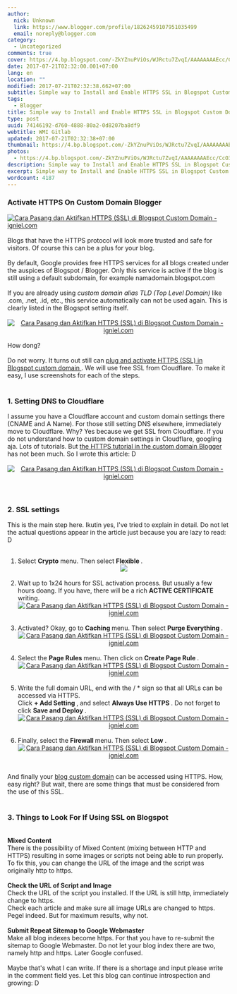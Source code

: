 ```yaml
---
author:
  nick: Unknown
  link: https://www.blogger.com/profile/18262459107951035499
  email: noreply@blogger.com
category:
  - Uncategorized
comments: true
cover: https://4.bp.blogspot.com/-ZkYZnuPViOs/WJRctu7ZvqI/AAAAAAAAEcc/CcO3hnHt38w5jxEHtSSi9XAq21mnyCRyACLcB/s1600/Cara%2BPasang%2Bdan%2BAktifkan%2BHTTPS%2B%2528SSL%2529%2Bdi%2BBlogspot%2BCustom%2BDomain%2B01.jpg
date: 2017-07-21T02:32:00.001+07:00
lang: en
location: ""
modified: 2017-07-21T02:32:38.662+07:00
subtitle: Simple way to Install and Enable HTTPS SSL in Blogspot Custom Domain
tags:
  - Blogger
title: Simple way to Install and Enable HTTPS SSL in Blogspot Custom Domain
type: post
uuid: 74146192-d760-4888-80a2-0d8207ba8df9
webtitle: WMI Gitlab
updated: 2017-07-21T02:32:38+07:00
thumbnail: https://4.bp.blogspot.com/-ZkYZnuPViOs/WJRctu7ZvqI/AAAAAAAAEcc/CcO3hnHt38w5jxEHtSSi9XAq21mnyCRyACLcB/s1600/Cara%2BPasang%2Bdan%2BAktifkan%2BHTTPS%2B%2528SSL%2529%2Bdi%2BBlogspot%2BCustom%2BDomain%2B01.jpg
photos:
  - https://4.bp.blogspot.com/-ZkYZnuPViOs/WJRctu7ZvqI/AAAAAAAAEcc/CcO3hnHt38w5jxEHtSSi9XAq21mnyCRyACLcB/s1600/Cara%2BPasang%2Bdan%2BAktifkan%2BHTTPS%2B%2528SSL%2529%2Bdi%2BBlogspot%2BCustom%2BDomain%2B01.jpg
description: Simple way to Install and Enable HTTPS SSL in Blogspot Custom Domain
excerpt: Simple way to Install and Enable HTTPS SSL in Blogspot Custom Domain
wordcount: 4187
---
```


<div><div><div></div></div></div><div id="header"><div id="igniplex-atas"><div id="headerwidget"><div id="igniplex-toggle"><a href="//webmanajemen.com/page/safelink.html?url=aHR0cHM6Ly93d3cuYmxvZ2dlci5jb20vbnVsbA==" title="Menu" rel="nofollow noopener" target="_blank"></a>            </div><div id="headerkiri"><div id="Header1"><div id="header-inner"><h3>Activate HTTPS On Custom Domain Blogger</h3></div></div></div></div></div></div><div id="wrapper"><div id="content-wrapper"><div id="main-wrapper"><div id="main"><div id="Blog1"><article><div><div id="output"><a href="//webmanajemen.com/page/safelink.html?url=aHR0cHM6Ly80LmJwLmJsb2dzcG90LmNvbS8tWmtZWm51UFZpT3MvV0pSY3R1N1p2cUkvQUFBQUFBQUFFY2MvQ2NPM2huSHQzOHc1anhFSHRTU2k5WEFxMjFtbnlDUnlBQ0xjQi9zMTYwMC9DYXJhJTJCUGFzYW5nJTJCZGFuJTJCQWt0aWZrYW4lMkJIVFRQUyUyQiUyNTI4U1NMJTI1MjklMkJkaSUyQkJsb2dzcG90JTJCQ3VzdG9tJTJCRG9tYWluJTJCMDEuanBn" title="How to Install and Enable HTTPS (SSL) in Blogspot Custom Domain - igniel.com" rel="nofollow noopener" target="_blank"><img alt="Cara Pasang dan Aktifkan HTTPS (SSL) di Blogspot Custom Domain - igniel.com" border="0" src="https://4.bp.blogspot.com/-ZkYZnuPViOs/WJRctu7ZvqI/AAAAAAAAEcc/CcO3hnHt38w5jxEHtSSi9XAq21mnyCRyACLcB/s1600/Cara%2BPasang%2Bdan%2BAktifkan%2BHTTPS%2B%2528SSL%2529%2Bdi%2BBlogspot%2BCustom%2BDomain%2B01.jpg" title="How to Install and Enable HTTPS (SSL) in Blogspot Custom Domain - igniel.com"></a></div></div><div id="post-body-7166548678650168945"><br>Blogs that have the HTTPS                                                 protocol will look more trusted                                                 and safe for visitors. Of                                                 course this can be a plus for                                                 your blog.                                                 <br><br>By default, Google provides                                                 free HTTPS services for all                                                 blogs created under the                                                 auspices of Blogspot / Blogger.                                                 Only this service is active if                                                 the blog is still using a                                                 default subdomain, for example                                                 namadomain.blogspot.com                                                 <br><br>If you are already using                                                 <em>                                                    custom domain alias TLD                                                     (Top Level Domain)                                                 </em>                                                like .com, .net, .id, etc.,                                                 this service automatically can                                                 not be used again. This is                                                 clearly listed in the Blogspot                                                 setting itself.                                                 <br><br><center>                                                    <a href="//webmanajemen.com/page/safelink.html?url=aHR0cHM6Ly8yLmJwLmJsb2dzcG90LmNvbS8tVEh3VVFJWlN2ZTAvV0pSY3RsTm9seEkvQUFBQUFBQUFFY2cvZElRdjBHcFN0WGt3Z3BvQUZaRmRXZWZuenk4REprVG1BQ1BjQi9zMTYwMC9DYXJhJTJCUGFzYW5nJTJCZGFuJTJCQWt0aWZrYW4lMkJIVFRQUyUyQiUyNTI4U1NMJTI1MjklMkJkaSUyQkJsb2dzcG90JTJCQ3VzdG9tJTJCRG9tYWluJTJCMDIuanBn" title="How to Install and Enable HTTPS (SSL) in Blogspot Custom Domain - igniel.com" rel="nofollow noopener" target="_blank">                                                        <img alt="Cara Pasang dan Aktifkan HTTPS (SSL) di Blogspot Custom Domain - igniel.com" border="0" src="https://2.bp.blogspot.com/-THwUQIZSve0/WJRctlNolxI/AAAAAAAAEcg/dIQv0GpStXkwgpoAFZFdWefnzy8DJkTmACPcB/s1600/Cara%2BPasang%2Bdan%2BAktifkan%2BHTTPS%2B%2528SSL%2529%2Bdi%2BBlogspot%2BCustom%2BDomain%2B02.jpg" title="How to Install and Enable HTTPS (SSL) in Blogspot Custom Domain - igniel.com">                                                    </a>                                                </center><br>How dong?                                                 <br><br>Do not worry. It turns out                                                 still can                                                 <a href="//webmanajemen.com/page/safelink.html?url=aHR0cDovL3RyYW5zbGF0ZS5nb29nbGV1c2VyY29udGVudC5jb20vdHJhbnNsYXRlX2M/ZGVwdGg9MSZudj0xJnJ1cmw9dHJhbnNsYXRlLmdvb2dsZS5jb20mc2w9aWQmc3A9bm10NCZ0bD1lbiZ1PWh0dHA6Ly93d3cuaWduaWVsLmNvbS8yMDE3LzAyL3Bhc2FuZy1odHRwcy1zc2wtYmxvZ3Nwb3QtY3VzdG9tLWRvbWFpbi5odG1sJTNGbSUzRDEmdXNnPUFMa0pyaGpvY0lUVFZ6bzE2bG9kUU1TZUlBbXhuc1lCS0E=" title="How to Install and Enable HTTPS (SSL) in Blogspot Custom Domain - Igniel" rel="nofollow noopener" target="_blank">                                                    plug and activate HTTPS                                                     (SSL) in Blogspot custom                                                     domain                                                 </a>                                                . We will use free SSL from                                                 Cloudflare. To make it easy, I                                                 use screenshots for each of the                                                 steps.                                                 <br><br><h3>                                                    1. Setting DNS to                                                     Cloudflare                                                 </h3>I assume you have a Cloudflare                                                 account and custom domain                                                 settings there (CNAME and A                                                 Name). For those still setting                                                 DNS elsewhere, immediately move                                                 to Cloudflare. Why? Yes because                                                 we get SSL from Cloudflare. If                                                 you do not understand how to                                                 custom domain settings in                                                 Cloudflare, googling aja. Lots                                                 of tutorials. But                                                 <a href="//webmanajemen.com/page/safelink.html?url=aHR0cDovL3RyYW5zbGF0ZS5nb29nbGV1c2VyY29udGVudC5jb20vdHJhbnNsYXRlX2M/ZGVwdGg9MSZudj0xJnJ1cmw9dHJhbnNsYXRlLmdvb2dsZS5jb20mc2w9aWQmc3A9bm10NCZ0bD1lbiZ1PWh0dHA6Ly93d3cuaWduaWVsLmNvbS8mdXNnPUFMa0pyaGlxZzB1MnJKOGM2YVRia0F4VmtEWUFFSUl5Rmc=" title="How to Install and Enable HTTPS (SSL) in Blogspot Custom Domain - Igniel" rel="nofollow noopener" target="_blank">                                                    the HTTPS tutorial in the                                                     custom domain Blogger                                                 </a>                                                has not been much. So I wrote                                                 this article: D                                                 <br><br><center>                                                    <a href="//webmanajemen.com/page/safelink.html?url=aHR0cHM6Ly80LmJwLmJsb2dzcG90LmNvbS8taDJtdDRlaUFHbUUvV0pSY3RqWko5NEkvQUFBQUFBQUFFY1kvTEttZWFwbjlOSkVlZk1mSTFOYXh3bHRhM1V5Ny1mUTF3Q1BjQi9zMTYwMC9DYXJhJTJCUGFzYW5nJTJCZGFuJTJCQWt0aWZrYW4lMkJIVFRQUyUyQiUyNTI4U1NMJTI1MjklMkJkaSUyQkJsb2dzcG90JTJCQ3VzdG9tJTJCRG9tYWluJTJCMDMuanBn" title="How to Install and Enable HTTPS (SSL) in Blogspot Custom Domain - igniel.com" rel="nofollow noopener" target="_blank">                                                        <img alt="Cara Pasang dan Aktifkan HTTPS (SSL) di Blogspot Custom Domain - igniel.com" border="0" src="https://4.bp.blogspot.com/-h2mt4eiAGmE/WJRctjZJ94I/AAAAAAAAEcY/LKmeapn9NJEefMfI1Naxwlta3Uy7-fQ1wCPcB/s1600/Cara%2BPasang%2Bdan%2BAktifkan%2BHTTPS%2B%2528SSL%2529%2Bdi%2BBlogspot%2BCustom%2BDomain%2B03.jpg" title="How to Install and Enable HTTPS (SSL) in Blogspot Custom Domain - igniel.com">                                                    </a>                                                </center><br><br><h3>                                                    2. SSL settings                                                 </h3>This is the main step here.                                                 Ikutin yes, I've tried to                                                 explain in detail. Do not let                                                 the actual questions appear in                                                 the article just because you                                                 are lazy to read: D                                                 <br><br><ol><li>Select                                                        <strong>Crypto</strong>                                                        menu. Then select                                                         <strong>                                                            Flexible                                                         </strong>                                                        .                                                         <br>                                                        <center>                                                            <a alt="Cara Pasang dan Aktifkan HTTPS (SSL) di Blogspot Custom Domain - igniel.com" href="//webmanajemen.com/page/safelink.html?url=aHR0cHM6Ly80LmJwLmJsb2dzcG90LmNvbS8tS090OC1xcE9Oa0kvV0pSY3VQeHlaMUkvQUFBQUFBQUFFYzQvSlBhd3l1Uk9MVVVpTi12dlJRNTc0b0REUVRFRDJnN19nQ1BjQi9zMTYwMC9DYXJhJTJCUGFzYW5nJTJCZGFuJTJCQWt0aWZrYW4lMkJIVFRQUyUyQiUyNTI4U1NMJTI1MjklMkJkaSUyQkJsb2dzcG90JTJCQ3VzdG9tJTJCRG9tYWluJTJCMDQuanBn" title="How to Install and Enable HTTPS (SSL) in Blogspot Custom Domain - igniel.com" rel="nofollow noopener" target="_blank">                                                                <img border="0" src="https://4.bp.blogspot.com/-KOt8-qpONkI/WJRcuPxyZ1I/AAAAAAAAEc4/JPawyuROLUUiN-vvRQ574oDDQTED2g7_gCPcB/s1600/Cara%2BPasang%2Bdan%2BAktifkan%2BHTTPS%2B%2528SSL%2529%2Bdi%2BBlogspot%2BCustom%2BDomain%2B04.jpg">                                                            </a>                                                        </center></li><br><li>                                                        Wait up to 1x24 hours                                                         for SSL activation                                                         process. But usually a                                                         few hours doang. If you                                                         have, there will be a                                                         rich                                                         <strong>                                                            ACTIVE CERTIFICATE                                                         </strong>                                                        writing.                                                         <br>                                                        <center>                                                            <a href="//webmanajemen.com/page/safelink.html?url=aHR0cHM6Ly8yLmJwLmJsb2dzcG90LmNvbS8tM3F1MmtyV1FZcHMvV0pSY3VQem1HWkkvQUFBQUFBQUFFYzQvU2ZWRU5kWXVHbDB0ajZvcmpWalluekI2MU5ta3FKN2pRQ1BjQi9zMTYwMC9DYXJhJTJCUGFzYW5nJTJCZGFuJTJCQWt0aWZrYW4lMkJIVFRQUyUyQiUyNTI4U1NMJTI1MjklMkJkaSUyQkJsb2dzcG90JTJCQ3VzdG9tJTJCRG9tYWluJTJCMDUuanBn" title="How to Install and Enable HTTPS (SSL) in Blogspot Custom Domain - igniel.com" rel="nofollow noopener" target="_blank">                                                                <img alt="Cara Pasang dan Aktifkan HTTPS (SSL) di Blogspot Custom Domain - igniel.com" border="0" src="https://2.bp.blogspot.com/-3qu2krWQYps/WJRcuPzmGZI/AAAAAAAAEc4/SfVENdYuGl0tj6orjVjYnzB61NmkqJ7jQCPcB/s1600/Cara%2BPasang%2Bdan%2BAktifkan%2BHTTPS%2B%2528SSL%2529%2Bdi%2BBlogspot%2BCustom%2BDomain%2B05.jpg" title="How to Install and Enable HTTPS (SSL) in Blogspot Custom Domain - igniel.com">                                                            </a>                                                        </center></li><br><li>                                                        Activated? Okay, go to                                                         <strong>                                                            Caching                                                         </strong>                                                        menu. Then select                                                         <strong>                                                            Purge Everything                                                         </strong>                                                        .                                                         <br>                                                        <center>                                                            <a href="//webmanajemen.com/page/safelink.html?url=aHR0cHM6Ly8xLmJwLmJsb2dzcG90LmNvbS8tTHZjSFhqVVNvam8vV0pSY3VPWGVVNUkvQUFBQUFBQUFFYzQvZFRQTkZhcktYM1E2eUVWbk94YnZQNllNOXVvSVNicG9nQ1BjQi9zMTYwMC9DYXJhJTJCUGFzYW5nJTJCZGFuJTJCQWt0aWZrYW4lMkJIVFRQUyUyQiUyNTI4U1NMJTI1MjklMkJkaSUyQkJsb2dzcG90JTJCQ3VzdG9tJTJCRG9tYWluJTJCMDYuanBn" title="How to Install and Enable HTTPS (SSL) in Blogspot Custom Domain - igniel.com" rel="nofollow noopener" target="_blank">                                                                <img alt="Cara Pasang dan Aktifkan HTTPS (SSL) di Blogspot Custom Domain - igniel.com" border="0" src="https://1.bp.blogspot.com/-LvcHXjUSojo/WJRcuOXeU5I/AAAAAAAAEc4/dTPNFarKX3Q6yEVnOxbvP6YM9uoISbpogCPcB/s1600/Cara%2BPasang%2Bdan%2BAktifkan%2BHTTPS%2B%2528SSL%2529%2Bdi%2BBlogspot%2BCustom%2BDomain%2B06.jpg" title="How to Install and Enable HTTPS (SSL) in Blogspot Custom Domain - igniel.com">                                                            </a>                                                        </center></li><br><li>                                                        Select the                                                         <strong>                                                            Page Rules                                                         </strong>                                                        menu. Then click on                                                         <strong>                                                            Create Page Rule                                                         </strong>                                                        .                                                         <br>                                                        <center>                                                            <a href="//webmanajemen.com/page/safelink.html?url=aHR0cHM6Ly80LmJwLmJsb2dzcG90LmNvbS8tQmc1NVhBVmVMVDQvV0pSY3VpU1JYMEkvQUFBQUFBQUFFYzQvV2VwaGNkQ0FXTzBBa3BzTXdZRG85UDUwTnpDVWpoV1ZRQ1BjQi9zMTYwMC9DYXJhJTJCUGFzYW5nJTJCZGFuJTJCQWt0aWZrYW4lMkJIVFRQUyUyQiUyNTI4U1NMJTI1MjklMkJkaSUyQkJsb2dzcG90JTJCQ3VzdG9tJTJCRG9tYWluJTJCMDcuanBn" title="How to Install and Enable HTTPS (SSL) in Blogspot Custom Domain - igniel.com" rel="nofollow noopener" target="_blank">                                                                <img alt="Cara Pasang dan Aktifkan HTTPS (SSL) di Blogspot Custom Domain - igniel.com" border="0" src="https://4.bp.blogspot.com/-Bg55XAVeLT4/WJRcuiSRX0I/AAAAAAAAEc4/WephcdCAWO0AkpsMwYDo9P50NzCUjhWVQCPcB/s1600/Cara%2BPasang%2Bdan%2BAktifkan%2BHTTPS%2B%2528SSL%2529%2Bdi%2BBlogspot%2BCustom%2BDomain%2B07.jpg" title="How to Install and Enable HTTPS (SSL) in Blogspot Custom Domain - igniel.com">                                                            </a>                                                        </center></li><br><li>                                                        Write the full domain                                                         URL, end with the / *                                                         sign so that all URLs                                                         can be accessed via                                                         HTTPS.                                                         <br>                                                        Click                                                         <strong>                                                            + Add Setting                                                         </strong>                                                        , and select                                                         <strong>                                                            Always Use HTTPS                                                         </strong>                                                        . Do not forget to                                                         click                                                         <strong>                                                            Save and Deploy                                                         </strong>                                                        .                                                         <br>                                                        <center>                                                            <a href="//webmanajemen.com/page/safelink.html?url=aHR0cHM6Ly8xLmJwLmJsb2dzcG90LmNvbS8tSHNWa2YzeVlZRGcvV0pSY3VtdlNSSkkvQUFBQUFBQUFFYzQvSnViYy03S3lhZ3dtNmNUTm9uajlvVXBwOFNvaGllQTNRQ1BjQi9zMTYwMC9DYXJhJTJCUGFzYW5nJTJCZGFuJTJCQWt0aWZrYW4lMkJIVFRQUyUyQiUyNTI4U1NMJTI1MjklMkJkaSUyQkJsb2dzcG90JTJCQ3VzdG9tJTJCRG9tYWluJTJCMDguanBn" title="How to Install and Enable HTTPS (SSL) in Blogspot Custom Domain - igniel.com" rel="nofollow noopener" target="_blank">                                                                <img alt="Cara Pasang dan Aktifkan HTTPS (SSL) di Blogspot Custom Domain - igniel.com" border="0" src="https://1.bp.blogspot.com/-HsVkf3yYYDg/WJRcumvSRJI/AAAAAAAAEc4/Jubc-7Kyagwm6cTNonj9oUpp8SohieA3QCPcB/s1600/Cara%2BPasang%2Bdan%2BAktifkan%2BHTTPS%2B%2528SSL%2529%2Bdi%2BBlogspot%2BCustom%2BDomain%2B08.jpg" title="How to Install and Enable HTTPS (SSL) in Blogspot Custom Domain - igniel.com">                                                            </a>                                                        </center></li><br><li>                                                        Finally, select the                                                         <strong>                                                            Firewall                                                         </strong>menu. Then select                                                        <strong>Low</strong> .                                                         <br>                                                        <center>                                                            <a href="//webmanajemen.com/page/safelink.html?url=aHR0cHM6Ly80LmJwLmJsb2dzcG90LmNvbS8tbE8wa3JOSmdHVG8vV0pSNFJFVVREbUkvQUFBQUFBQUFFZEkvOG1nV2pycjhUZzg3OU1EN05HWjFfUFFLUEl3T3hZRjFBQ1BjQi9zMTYwMC9DYXJhJTJCUGFzYW5nJTJCZGFuJTJCQWt0aWZrYW4lMkJIVFRQUyUyQiUyNTI4U1NMJTI1MjklMkJkaSUyQkJsb2dzcG90JTJCQ3VzdG9tJTJCRG9tYWluJTJCMDkuanBn" title="How to Install and Enable HTTPS (SSL) in Blogspot Custom Domain - igniel.com" rel="nofollow noopener" target="_blank">                                                                <img alt="Cara Pasang dan Aktifkan HTTPS (SSL) di Blogspot Custom Domain - igniel.com" border="0" src="https://4.bp.blogspot.com/-lO0krNJgGTo/WJR4REUTDmI/AAAAAAAAEdI/8mgWjrr8Tg879MD7NGZ1_PQKPIwOxYF1ACPcB/s1600/Cara%2BPasang%2Bdan%2BAktifkan%2BHTTPS%2B%2528SSL%2529%2Bdi%2BBlogspot%2BCustom%2BDomain%2B09.jpg" title="How to Install and Enable HTTPS (SSL) in Blogspot Custom Domain - igniel.com">                                                            </a>                                                        </center></li></ol><br>And finally your                                                <u>blog custom domain</u> can                                                 be accessed using HTTPS. How,                                                 easy right? But wait, there are                                                 some things that must be                                                 considered from the use of this                                                 SSL.                                                 <br><br><h3>                                                    3. Things to Look For If                                                     Using SSL on Blogspot                                                 </h3><br><strong>Mixed Content</strong>                                                <br>There is the possibility of                                                 Mixed Content (mixing between                                                 HTTP and HTTPS) resulting in                                                 some images or scripts not                                                 being able to run properly. To                                                 fix this, you can change the                                                 URL of the image and the script                                                 was originally http to https.                                                 <br><br><strong>                                                    Check the URL of Script and                                                     Image                                                 </strong>                                                <br>Check the URL of the script you                                                 installed. If the URL is still                                                 http, immediately change to                                                 https.                                                 <br>Check each article and make                                                 sure all image URLs are changed                                                 to https. Pegel indeed. But for                                                 maximum results, why not.                                                 <br><br><strong>                                                    Submit Repeat Sitemap to                                                     Google Webmaster                                                 </strong>                                                <br>Make all blog indexes become                                                 https. For that you have to                                                 re-submit the sitemap to Google                                                 Webmaster. Do not let your blog                                                 index there are two, namely                                                 http and https. Later Google                                                 confused.                                                 <br><br>Maybe that's what I can write.                                                 If there is a shortage and                                                 input please write in the                                                 comment field yes. Let this                                                 blog can continue introspection                                                 and growing: D                                             </div></article>                                </div></div></div></div></div>
